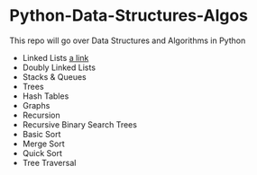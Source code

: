 # Python-Data-Structures-Algos

This repo will go over Data Structures and Algorithms in Python

- Linked Lists [a link](https://github.com/lruizarce/Python-Data-Structures-Algos/blob/main/LinkedList.py)
- Doubly Linked Lists
- Stacks & Queues
- Trees
- Hash Tables
- Graphs
- Recursion
- Recursive Binary Search Trees
- Basic Sort
- Merge Sort
- Quick Sort
- Tree Traversal

